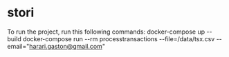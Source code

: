 # stori

To run the project, run this following commands:
docker-compose up --build
docker-compose run --rm processtransactions --file=/data/tsx.csv --email="harari.gaston@gmail.com"